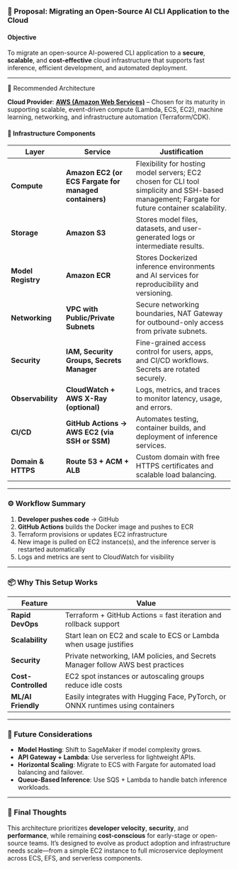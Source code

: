 ### 📄 Proposal: Migrating an Open-Source AI CLI Application to the Cloud

#### Objective

To migrate an open-source AI-powered CLI application to a **secure**, **scalable**, and **cost-effective** cloud infrastructure that supports fast inference, efficient development, and automated deployment.

---

 🔧 Recommended Architecture

**Cloud Provider**: [**AWS (Amazon Web Services)**](https://aws.amazon.com/) – Chosen for its maturity in supporting scalable, event-driven compute (Lambda, ECS, EC2), machine learning, networking, and infrastructure automation (Terraform/CDK).

#### 🧱 Infrastructure Components

| Layer | Service | Justification |
|-------|---------|---------------|
| **Compute** | **Amazon EC2 (or ECS Fargate for managed containers)** | Flexibility for hosting model servers; EC2 chosen for CLI tool simplicity and SSH-based management; Fargate for future container scalability. |
| **Storage** | **Amazon S3** | Stores model files, datasets, and user-generated logs or intermediate results. |
| **Model Registry** | **Amazon ECR** | Stores Dockerized inference environments and AI services for reproducibility and versioning. |
| **Networking** | **VPC with Public/Private Subnets** | Secure networking boundaries, NAT Gateway for outbound-only access from private subnets. |
| **Security** | **IAM, Security Groups, Secrets Manager** | Fine-grained access control for users, apps, and CI/CD workflows. Secrets are rotated securely. |
| **Observability** | **CloudWatch + AWS X-Ray (optional)** | Logs, metrics, and traces to monitor latency, usage, and errors. |
| **CI/CD** | **GitHub Actions → AWS EC2 (via SSH or SSM)** | Automates testing, container builds, and deployment of inference services. |
| **Domain & HTTPS** | **Route 53 + ACM + ALB** | Custom domain with free HTTPS certificates and scalable load balancing. |

---

### ⚙️ Workflow Summary

1. **Developer pushes code** → GitHub
2. **GitHub Actions** builds the Docker image and pushes to ECR
3. Terraform provisions or updates EC2 infrastructure
4. New image is pulled on EC2 instance(s), and the inference server is restarted automatically
5. Logs and metrics are sent to CloudWatch for visibility

---

### 📦 Why This Setup Works

| Feature | Value |
|--------|-------|
| **Rapid DevOps** | Terraform + GitHub Actions = fast iteration and rollback support |
| **Scalability** | Start lean on EC2 and scale to ECS or Lambda when usage justifies |
| **Security** | Private networking, IAM policies, and Secrets Manager follow AWS best practices |
| **Cost-Controlled** | EC2 spot instances or autoscaling groups reduce idle costs |
| **ML/AI Friendly** | Easily integrates with Hugging Face, PyTorch, or ONNX runtimes using containers |

---

### 🔧 Future Considerations

- **Model Hosting**: Shift to SageMaker if model complexity grows.
- **API Gateway + Lambda**: Use serverless for lightweight APIs.
- **Horizontal Scaling**: Migrate to ECS with Fargate for automated load balancing and failover.
- **Queue-Based Inference**: Use SQS + Lambda to handle batch inference workloads.

---

### 🧠 Final Thoughts

This architecture prioritizes **developer velocity**, **security**, and **performance**, while remaining **cost-conscious** for early-stage or open-source teams. It’s designed to evolve as product adoption and infrastructure needs scale—from a simple EC2 instance to full microservice deployment across ECS, EFS, and serverless components.
